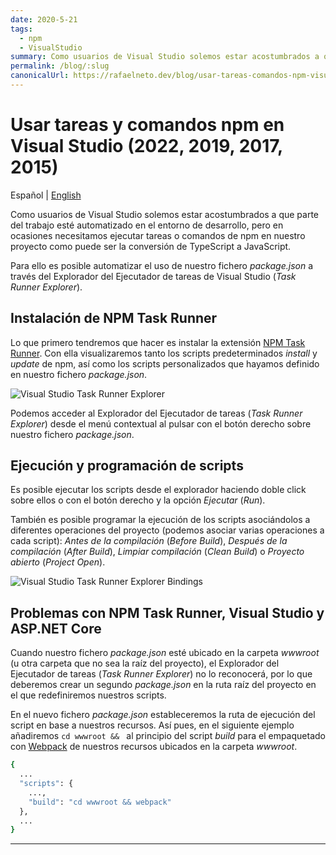 ```yaml
---
date: 2020-5-21
tags:
  - npm
  - VisualStudio
summary: Como usuarios de Visual Studio solemos estar acostumbrados a que parte del trabajo esté automatizado en el entorno de desarrollo, pero en ocasiones necesitamos ejecutar tareas o comandos de npm en nuestro proyecto como puede ser la conversión de TypeScript a JavaScript.
permalink: /blog/:slug
canonicalUrl: https://rafaelneto.dev/blog/usar-tareas-comandos-npm-visual-studio/
---
```


# Usar tareas y comandos npm en Visual Studio (2022, 2019, 2017, 2015)

<social-share class="social-share--header" />

Español | [English](/en/blog/using-npm-tasks-commands-visual-studio/)

Como usuarios de Visual Studio solemos estar acostumbrados a que parte del trabajo esté automatizado en el entorno de desarrollo, pero en ocasiones necesitamos ejecutar tareas o comandos de npm en nuestro proyecto como puede ser la conversión de TypeScript a JavaScript.

Para ello es posible automatizar el uso de nuestro fichero _package.json_ a través del Explorador del Ejecutador de tareas de Visual Studio (_Task Runner Explorer_).

## Instalación de NPM Task Runner

Lo que primero tendremos que hacer es instalar la extensión [NPM Task Runner](https://marketplace.visualstudio.com/items?itemName=MadsKristensen.NPMTaskRunner). Con ella visualizaremos tanto los scripts predeterminados _install_ y _update_ de npm, así como los scripts personalizados que hayamos definido en nuestro fichero _package.json_.

![Visual Studio Task Runner Explorer](/images/vs2019-task-runner-explorer.png)

Podemos acceder al Explorador del Ejecutador de tareas (_Task Runner Explorer_) desde el menú contextual al pulsar con el botón derecho sobre nuestro fichero _package.json_.

## Ejecución y programación de scripts

Es posible ejecutar los scripts desde el explorador haciendo doble click sobre ellos o con el botón derecho y la opción _Ejecutar_ (_Run_).

También es posible programar la ejecución de los scripts asociándolos a diferentes operaciones del proyecto (podemos asociar varias operaciones a cada script): _Antes de la compilación_ (_Before Build_), _Después de la compilación_ (_After Build_), _Limpiar compilación_ (_Clean Build_) o _Proyecto abierto_ (_Project Open_).

![Visual Studio Task Runner Explorer Bindings](/images/vs2019-task-runner-explorer-bindings.png)

## Problemas con NPM Task Runner, Visual Studio y ASP.NET Core

Cuando nuestro fichero _package.json_ esté ubicado en la carpeta _wwwroot_ (u otra carpeta que no sea la raíz del proyecto), el Explorador del Ejecutador de tareas (_Task Runner Explorer_) no lo reconocerá, por lo que deberemos crear un segundo _package.json_ en la ruta raíz del proyecto en el que redefiniremos nuestros scripts.

En el nuevo fichero _package.json_ estableceremos la ruta de ejecución del script en base a nuestros recursos. Así pues, en el siguiente ejemplo añadiremos ```cd wwwroot && ``` al principio del script _build_ para el empaquetado con [Webpack](/blog/usar-webpack-4-transformar-empaquetar-recursos-aplicacion-web/) de nuestros recursos ubicados en la carpeta _wwwroot_.

``` bash
{
  ...
  "scripts": {
    ...,
    "build": "cd wwwroot && webpack"
  },
  ...
}
```

---
<social-share class="social-share--footer" />
